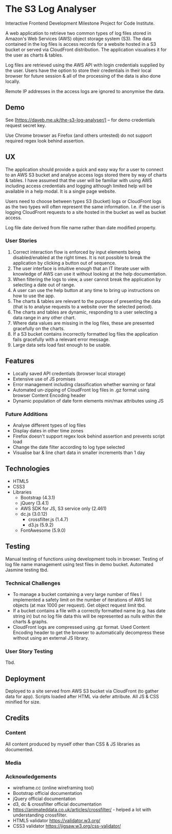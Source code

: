 # The S3 Log Analyser

Interactive Frontend Development Milestone Project for Code Institute.

A web application to retrieve two common types of log files stored in Amazon's Web Services (AWS) object storage system (S3). The data contained in the log files is access records for a website hosted in a S3 bucket or served via CloudFront distribution. The application visualises it for the user as charts & tables.

Log files are retrieved using the AWS API with login credentials supplied by the user. Users have the option to store their credentials in their local browser for future session & all of the processing of the data is also done locally.

Remote IP addresses in the access logs are ignored to anonymise the data.

## Demo

See [https://daveb.me.uk/the-s3-log-analyser/] – for demo credentials request secret key.

Use Chrome browser as Firefox (and others untested) do not support required regex look behind assertion.

## UX

The application should provide a quick and easy way for a user to connect to an AWS S3 bucket and analyse access logs stored there by way of charts & tables. I have assumed that the user will be familiar with using AWS including access credentials and logging although limited help will be available in a help modal. It is a single page website.

Users need to choose between types S3 (bucket) logs or CloudFront logs as the two types will often represent the same information. I.e. if the user is logging CloudFront requests to a site hosted in the bucket as well as bucket access.

Log file date derived from file name rather than date modified property.

### User Stories

1. Correct interaction flow is enforced by input elements being disabled/enabled at the right times. It is not possible to break the application by clicking a button out of sequence.
2. The user interface is intuitive enough that an IT literate user with knowledge of AWS can use it without looking at the help documentation.
3. When filtering the logs to view, a user cannot break the application by selecting a date out of range.
4. A user can use the help button at any time to bring up instructions on how to use the app.
5. The charts & tables are relevant to the purpose of presenting the data (that is to analyse requests to a website over the selected period).
6. The charts and tables are dynamic, responding to a user selecting a data range in any other chart.
7. Where data values are missing in the log files, these are presented gracefully on the charts.
8. If a S3 bucket contains incorrectly formatted log files the application fails gracefully with a relevant error message.
9. Large data sets load fast enough to be usable.

## Features

- Locally saved API credentials (browser local storage)
- Extensive use of JS promises
- Error management including classification whether warning or fatal
- Automated un-zipping of CloudFront log files in .gz format using browser Content Encoding header
- Dynamic population of date form elements min/max attributes using JS

### Future Additions

- Analyse different types of log files
- Display dates in other time zones
- Firefox doesn't support regex look behind assertion and prevents script load
- Change the date filter according to log type selected
- Visualise bar & line chart data in smaller increments than 1 day

## Technologies

- HTML5
- CSS3
- Libraries
    - Bootstrap (4.3.1)
    - jQuery (3.4.1)
    - AWS SDK for JS, S3 service only (2.461)
    - dc.js (3.0.12)
        - crossfilter.js (1.4.7)
        - d3.js (5.9.2)
    - FontAwesome (5.9.0)

## Testing

Manual testing of functions using development tools in browser.
Testing of log file name management using test files in demo bucket.
Automated Jasmine testing tbd.

### Technical Challenges

- To manage a bucket containing a very large number of files I implemented a safety limit on the number of iterations of AWS list objects (at max 1000 per request). Get object request limit tbd.
- If a bucket contains a file with a correctly formatted name (e.g. has date string in) but no log file data this will be represented as nulls within the charts & graphs.
- CloudFront logs are compressed using .gz format. Used Content Encoding header to get the browser to automatically decompress these without using an external JS library.

### User Story Testing

Tbd.

## Deployment

Deployed to a site served from AWS S3 bucket via CloudFront (to gather data for app).
Scripts loaded after HTML via defer attribute. All JS & CSS minified for size.

## Credits

### Content

All content produced by myself other than CSS & JS libraries as documented.

### Media

### Acknowledgements

- wireframe.cc (online wireframing tool)
- Bootstrap official documentation
- jQuery official documentation
- d3, dc & crossfilter official documentation
- https://animateddata.co.uk/articles/crossfilter/ - helped a lot with understanding crossfilter.
- HTML5 validator https://validator.w3.org/
- CSS3 validator https://jigsaw.w3.org/css-validator/